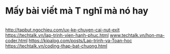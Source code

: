 # Mấy bài viết mà T nghĩ mà nó hay
|   |
|---|
http://tapbut.ngochieu.com/ux-ke-chuyen-cai-nut-exit
https://techtalk.vn/lap-trinh-vien-hanh-phuc.html
www.techtalk.vn/hon-ma-coder.html
https://kipalog.com/posts/Lap-trinh-va-Toan-hoc
https://techtalk.vn/coding-thap-bat-chuong.html
